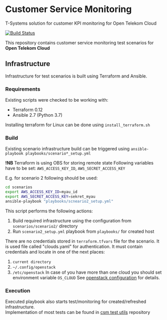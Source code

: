 # Customer Service Monitoring
T-Systems solution for customer KPI monitoring for Open Telekom Cloud

[![Build Status](https://travis-ci.org/opentelekomcloud-infra/customer-service-monitoring.svg?branch=master)](https://travis-ci.org/opentelekomcloud-infra/customer-service-monitoring)

This repository contains customer service monitoring test scenarios for 
**Open Telekom Cloud**

## Infrastructure
Infrastructure for test scenarios is built using Terraform and Ansible.

### Requirements
Existing scripts were checked to be working with:
 - Terraform 0.12
 - Ansible 2.7 (Python 3.7)

Installing terraform for Linux can be done using `install_terraform.sh`

### Build

Existing scenario infrastructure build can be triggered using `ansible-playbook playbooks/scenario*_setup.yml`

**!NB** Terraform is using OBS for storing remote state
Following variables have to be set: `AWS_ACCESS_KEY_ID`, `AWS_SECRET_ACCESS_KEY`

E.g. for scenario 2 following should be used:
```bash
cd scenarios
export AWS_ACCESS_KEY_ID=myau_id
export AWS_SECRET_ACCESS_KEY=sekret_myau
ansible-playbook "playbooks/scneario2_setup.yml"
```
This script performs the following actions:
 1. Build required infrastructure using the configuration from `scenarios/scenario2/` directory
 1. Run `scenario2_setup.yml` playbook from `playbooks/` for created host

There are no credentials stored in `terraform.tfvars` file for the scenario. It is used file called "clouds.yaml" for authentication.
It must contain credentials and locate in one of the next places:
 1. `current directory`
 2. `~/.config/openstack`
 3. `/etc/openstack`
In case of you have more than one cloud you should set environment variable `OS_CLOUD`
See [openstack configuration](https://docs.openstack.org/python-openstackclient/pike/configuration/index.html) for details.

### Execution

Executed playbook also starts test/monitoring for created/refreshed infrastructure. \
Implementation of most tests can be found in [csm test utils](https://github.com/opentelekomcloud-infra/csm-test-utils) repository
